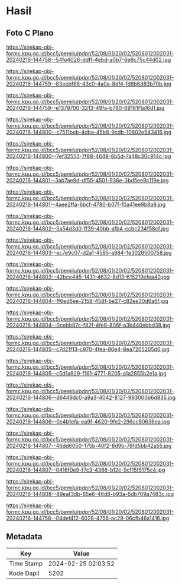 # Hasil

## Foto C Plano

https://sirekap-obj-formc.kpu.go.id/bcc5/pemilu/pdpr/52/08/01/20/02/5208012002031-20240216-144758--54fe4026-ddff-4ebd-a0b7-6e6c75c44d02.jpg

https://sirekap-obj-formc.kpu.go.id/bcc5/pemilu/pdpr/52/08/01/20/02/5208012002031-20240216-144759--83eebf68-43c0-4a0a-8df4-fd8b6d83b70b.jpg

https://sirekap-obj-formc.kpu.go.id/bcc5/pemilu/pdpr/52/08/01/20/02/5208012002031-20240216-144759--e1379700-3213-49fa-b790-69161f1a16d1.jpg

https://sirekap-obj-formc.kpu.go.id/bcc5/pemilu/pdpr/52/08/01/20/02/5208012002031-20240216-144800--c7511beb-4dba-45b8-9cdb-10602e543416.jpg

https://sirekap-obj-formc.kpu.go.id/bcc5/pemilu/pdpr/52/08/01/20/02/5208012002031-20240216-144800--7ef32553-7f88-4649-8b5d-7a48c30c914c.jpg

https://sirekap-obj-formc.kpu.go.id/bcc5/pemilu/pdpr/52/08/01/20/02/5208012002031-20240216-144801--3ab7ae9d-df55-4501-936e-3bd5ee9c119e.jpg

https://sirekap-obj-formc.kpu.go.id/bcc5/pemilu/pdpr/52/08/01/20/02/5208012002031-20240216-144801--4aee2ffa-6bcf-4780-b07f-f0a41ee9b8a9.jpg

https://sirekap-obj-formc.kpu.go.id/bcc5/pemilu/pdpr/52/08/01/20/02/5208012002031-20240216-144802--5a54d3d0-ff39-40bb-afb4-ccbc234f58cf.jpg

https://sirekap-obj-formc.kpu.go.id/bcc5/pemilu/pdpr/52/08/01/20/02/5208012002031-20240216-144803--ec7e9c07-d2a1-4585-a984-1e3028500758.jpg

https://sirekap-obj-formc.kpu.go.id/bcc5/pemilu/pdpr/52/08/01/20/02/5208012002031-20240216-144803--42bce445-1431-4632-8d13-615219efea40.jpg

https://sirekap-obj-formc.kpu.go.id/bcc5/pemilu/pdpr/52/08/01/20/02/5208012002031-20240216-144804--ff6ed6ee-2158-458f-be27-c82ee30d6a6f.jpg

https://sirekap-obj-formc.kpu.go.id/bcc5/pemilu/pdpr/52/08/01/20/02/5208012002031-20240216-144804--0cebb87c-f82f-4fe8-806f-a3b440ebbd38.jpg

https://sirekap-obj-formc.kpu.go.id/bcc5/pemilu/pdpr/52/08/01/20/02/5208012002031-20240216-144805--c7d21f13-c970-4fea-86e4-8ea7205205d0.jpg

https://sirekap-obj-formc.kpu.go.id/bcc5/pemilu/pdpr/52/08/01/20/02/5208012002031-20240216-144805--c5d1a829-f161-4771-8205-a1a2855b2e1a.jpg

https://sirekap-obj-formc.kpu.go.id/bcc5/pemilu/pdpr/52/08/01/20/02/5208012002031-20240216-144806--d6449dc0-a9a3-4042-8127-993000b6d835.jpg

https://sirekap-obj-formc.kpu.go.id/bcc5/pemilu/pdpr/52/08/01/20/02/5208012002031-20240216-144806--0c4b1efa-ea9f-4620-9fe2-296cc80636ea.jpg

https://sirekap-obj-formc.kpu.go.id/bcc5/pemilu/pdpr/52/08/01/20/02/5208012002031-20240216-144807--46dd6050-175b-40f2-8d9b-78fd5bb42a55.jpg

https://sirekap-obj-formc.kpu.go.id/bcc5/pemilu/pdpr/52/08/01/20/02/5208012002031-20240216-144807--0416f0e9-f7c3-4366-b12c-9cf15f5175c4.jpg

https://sirekap-obj-formc.kpu.go.id/bcc5/pemilu/pdpr/52/08/01/20/02/5208012002031-20240216-144808--89eaf3db-65e6-46d8-b93a-6db709a7483c.jpg

https://sirekap-obj-formc.kpu.go.id/bcc5/pemilu/pdpr/52/08/01/20/02/5208012002031-20240216-144758--04def412-6028-4756-ac29-06cfb46a1416.jpg


## Metadata

| Key        | Value               |
| ---------- | ------------------- |
| Time Stamp | 2024-02-25 02:03:52 |
| Kode Dapil | 5202                |



